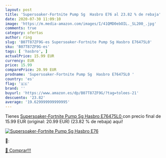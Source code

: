 ```yaml
---
layout: post
title: 'Supersoaker-Fortnite Pump Sg  Hasbro E76 al 23.82 % de rebaja'
date: 2020-07-30 11:09:10
image: 'https://m.media-amazon.com/images/I/41QMD0ebOIL._SL200_.jpg'
comments: true
category: ofertas
author: ring
slug: 'B07T87ZF9G-es Supersoaker-Fortnite Pump Sg Hasbro E76475L0'
sku: 'B07T87ZF9G-es'
tags: [ 'hasbro', ]
actualPrice: 15.99 EUR
currency: EUR
price: 15.99
comparePrice: 20.99 EUR
prodname: 'Supersoaker-Fortnite Pump Sg  Hasbro E76475L0 '
country: 'es'
flag: '🇪🇸'
brand: ''
buyurl: 'https://www.amazon.es/dp/B07T87ZF9G/?tag=tolees-21'
descuento: '23.82'
average: '19.629999999999995'
---
```


Tienes [Supersoaker-Fortnite Pump Sg  Hasbro E76475L0 ](https://www.amazon.es/dp/B07T87ZF9G/?tag=tolees-21) con precio final de  15.99 EUR (original: 20.99 EUR) (23.82 %  de rebaja) aqui!

[![Supersoaker-Fortnite Pump Sg  Hasbro E76](https://m.media-amazon.com/images/I/41QMD0ebOIL._SL200_.jpg)](https://www.amazon.es/dp/B07T87ZF9G/?tag=tolees-21)

🔎:


[🛒 Comprar!!!](https://www.amazon.es/dp/B07T87ZF9G/?tag=tolees-21)
